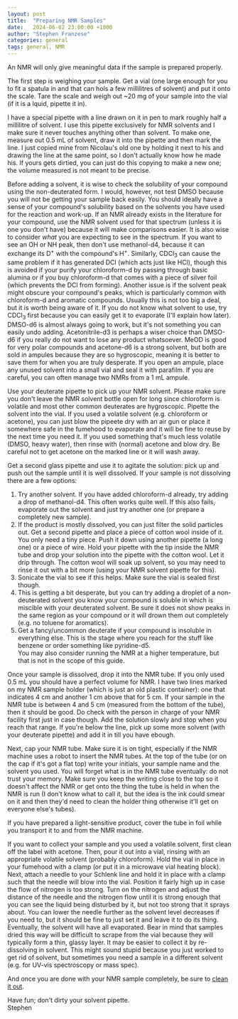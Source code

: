 ```yaml
---
layout: post
title:  "Preparing NMR Samples"
date:   2024-06-02 23:00:00 +1000
author: "Stephen Franzese"
categories: general
tags: general, NMR
---
```


An NMR will only give meaningful data if the sample is prepared properly.

The first step is weighing your sample. Get a vial (one large enough for you to fit a spatula in and that can hols a few millilitres of solvent) and put it onto the scale. Tare the scale and weigh out ~20 mg of your sample into the vial (if it is a lquid, pipette it in).

I have a special pipette with a line drawn on it in pen to mark roughly half a millilitre of solvent. I use this pipette exclusively for NMR solvents and I make sure it never touches anything other than solvent. To make one, measure out 0.5 mL of solvent, draw it into the pipette and then mark the line. I just copied mine from Nicolau's old one by holding it next to his and drawing the line at the same point, so I don't actually know how he made his. If yours gets dirtied, you can just do this copying to make a new one; the volume measured is not meant to be precise.

Before adding a solvent, it is wise to check the solubility of your compound using the non-deuterated form. I would, however, not test DMSO because you will not be getting your sample back easily. You should ideally have a sense of your compound's solubility based on the solvents you have used for the reaction and work-up. If an NMR already exists in the literature for your compound, use the NMR solvent used for that spectrum (unless it is one you don't have) because it will make comparisons easier. It is also wise to consider _what_ you are expecting to see in the spectrum. If you want to see an OH or NH peak, then don't use methanol-d4, because it can exchange its D<sup>+</sup> with the compound's H<sup>+</sup>. Similarly, CDCl<sub>3</sub> can cause the same problem if it has generated DCl (which acts just like HCl), though this is avoided if your purify your chloroform-d by passing through basic alumina or if you buy chloroform-d that comes with a piece of silver foil (which prevents the DCl from forming). Another issue is if the solvent peak might obscure your compound's peaks, which is particularly common with chloroform-d and aromatic compounds. Usually this is not too big a deal, but it is worth being aware of it. If you do not know what solvent to use, try CDCl<sub>3</sub> first because you can easily get it to evaporate (I'll explain how later). DMSO-d6 is almost always going to work, but it's not something you can easily undo adding. Acetonitrile-d3 is perhaps a wiser choice than DMSO-d6 if you really do not want to lose any product whatsoever. MeOD is good for very polar compounds and acetone-d6 is a strong solvent, but both are sold in ampules because they are so hygroscopic, meaning it is better to save them for when you are truly desperate. If you open an ampule, place any unused solvent into a small vial and seal it with parafilm. If you are careful, you can often manage two NMRs from a 1 mL ampule.

Use your deuterate pipette to pick up your NMR solvent. Please make sure you don't leave the NMR solvent bottle open for long since chloroform is volatile and most other common deuterates are hygroscopic. Pipette the solvent into the vial. If you used a volatile solvent (e.g. chloroform or acetone), you can just blow the pipeete dry with an air gun or place it somewhere safe in the fumehood to evaporate and it will be fine to reuse by the next time you need it. If you used something that's much less volatile (DMSO, heavy water), then rinse with (normal) acetone and blow dry. Be careful not to get acetone on the marked line or it will wash away.

Get a second glass pipette and use it to agitate the solution: pick up and push out the sample until it is well dissolved. If your sample is not dissolving there are a few options:
1. Try another solvent. If you have added chloroform-d already, try adding a drop of methanol-d4. This often works quite well. If this also fails, evaporate out the solvent and just try another one (or prepare a completely new sample).
2. If the product is mostly dissolved, you can just filter the solid particles out. Get a second pipette and place a piece of cotton wool inside of it. You only need a tiny piece. Push it down using another pipette (a long one) or a piece of wire. Hold your pipette with the tip inside the NMR tube and drop your solution into the pipette with the cotton wool. Let it drip through. The cotton wool will soak up solvent, so you may need to rinse it out with a bit more (using your NMR solvent pipette for this).
3. Sonicate the vial to see if this helps. Make sure the vial is sealed first though.
4. This is getting a bit desperate, but you can try adding a droplet of a non-deuterated solvent you know your compound is soluble in which is miscible with your deuterated solvent. Be sure it does not show peaks in the same region as your compound or it will drown them out completely (e.g. no toluene for aromatics).
5. Get a fancy/uncommon deuterate if your compound is insoluble in everything else. This is the stage where you reach for the stuff like benzene or order something like pyridine-d5.\
You may also consider running the NMR at a higher temperature, but that is not in the scope of this guide.

Once your sample is dissolved, drop it into the NMR tube. If you only used 0.5 mL you should have a perfect volume for NMR. I have two lines marked on my NMR sample holder (which is just an old plastic container): one that indicates 4 cm and another 1 cm above that for 5 cm. If your sample in the NMR tube is between 4 and 5 cm (measured from the bottom of the tube), then it should be good. Do check with the person in charge of your NMR facility first just in case though. Add the solution slowly and stop when you reach that range. If you're below the line, pick up some more solvent (with your deuterate pipette) and add it in till you have ebough.

Next, cap your NMR tube. Make sure it is on tight, especially if the NMR machine uses a robot to insert the NMR tubes. At the top of the tube (or on the cap if it's got a flat top) write your initials, your sample name and the solvent you used. You will forget what is in the NMR tube eventually: do not trust your memory. Make sure you keep the writing close to the top so it doesn't affect the NMR or get onto the thing the tube is held in when the NMR is run (I don't know what to call it, but the idea is the ink could smear on it and then they'd need to clean the holder thing otherwise it'll get on everyone else's tubes).

If you have prepared a light-sensitive product, cover the tube in foil while you transport it to and from the NMR machine.

If you want to collect your sample and you used a volatile solvent, first clean off the label with acetone. Then, pour it out into a vial, rinsing with an appropriate volatile solvent (probably chloroform). Hold the vial in place in your fumehood with a clamp (or put it in a microwave vial heating block). Next, attach a needle to your Schlenk line and hold it in place with a clamp such that the needle will blow into the vial. Position it fairly high up in case the flow of nitrogen is too strong. Turn on the nitrogen and adjust the distance of the needle and the nitrogen flow until it is strong enough that you can see the liquid being disturbed by it, but not too strong that it sprays about. You can lower the needle further as the solvent level decreases if you need to, but it should be fine to just set it and leave it to do its thing. Eventually, the solvent will have all evaporated. Bear in mind that samples dried this way will be difficult to scrape from the vial because they will typically form a thin, glassy layer. It may be easier to collect it by re-dissolving in solvent. This might sound stupid because you just worked to get rid of solvent, but sometimes you need a sample in a different solvent (e.g. for UV-vis spectroscopy or mass spec).

And once you are done with your NMR sample completely, be sure to [clean it out](https://stephen13f.github.io/general/2024/04/12/washing.html).

Have fun; don't dirty your solvent pipette.\
Stephen